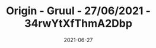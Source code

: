 ---
title: "Origin - Gruul - 27/06/2021 - 34rwYtXfThmA2Dbp"
reportCode: "34rwYtXfThmA2Dbp"
reportZone: "gruul-magtheridon"
date: 2021-06-27
---